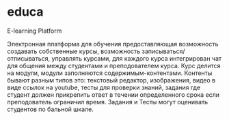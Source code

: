 # educa
E-learning Platform

Электронная платформа для обучения предоставляющая возможность создавать собственные курсы, возможность 
записываться/отписываться, управлять курсами, для каждого курса интегрирован чат для общения между студентами
и преподователем курса. Курс делится на модули, модули заполняются содержимым-контентами. Контенты 
бывают разным типов это: текстовый редактор, изображения, видео в виде ссылок на youtube, тесты для 
проверки знаний, задания где студент должен прикрепить ответ в течении определенного срока если преподователь
ограничил время. Задания и Тесты могут оценивать студентов по бальной шкале.


